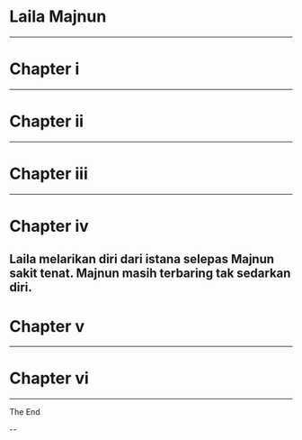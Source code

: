 # Laila Majnun

---
# Chapter i

---
# Chapter ii

---
# Chapter iii

---
# Chapter iv
Laila melarikan diri dari istana selepas Majnun sakit tenat.  Majnun masih terbaring tak sedarkan diri.
---
# Chapter v

---
# Chapter vi

---

The End

--

